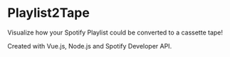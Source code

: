 # Playlist2Tape

Visualize how your Spotify Playlist could be converted to a cassette tape!

Created with Vue.js, Node.js and Spotify Developer API.
